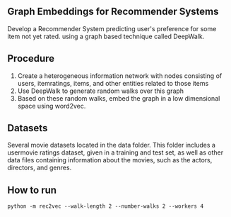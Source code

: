 ## Graph Embeddings for Recommender Systems

Develop a Recommender System predicting user's preference for some item not yet rated. using a graph based technique called DeepWalk.

## Procedure
1. Create a heterogeneous information network with nodes consisting of users,
itemratings, items, and other entities related to those items
2. Use DeepWalk to generate random walks over this graph
3. Based on these random walks, embed the graph in a low dimensional space using word2vec.

## Datasets
Several movie datasets located in the data folder. This folder includes a
usermovie ratings dataset, given in a training and test set, as well as other data files containing information about the movies, such as the actors, directors, and genres.

## How to run
`python -m rec2vec --walk-length 2 --number-walks 2 --workers 4`
